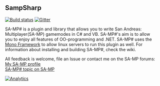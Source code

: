 
SampSharp
-------------
[![Build status]][build status page]
[![Gitter]][gitter page]

SA-MP# is a plugin and library that allows you to write San Andreas: Multiplayer(SA-MP) gamemodes in C# and VB. SA-MP#'s aim is to allow you to enjoy all features of OO-programming and .NET. SA-MP# uses the [Mono Framework] to allow linux servers to run this plugin as well. For information about installing and building SA-MP#, check the wiki.

All feedback is welcome, file an Issue or contact me on the SA-MP forums:<br/>
[My SA-MP profile]<br/>
[SA-MP# topic on SA-MP]

[build status]: https://ci.appveyor.com/api/projects/status/p0jc1f8kbwgaceny/branch/master?svg=true
[build status page]: https://ci.appveyor.com/project/ikkentim/sampsharp/branch/master

[gitter]: https://badges.gitter.im/Join%20Chat.svg
[gitter page]: https://gitter.im/ikkentim/SampSharp?utm_source=badge&utm_medium=badge&utm_campaign=pr-badge&utm_content=badge
[mono framework]: http://www.mono-project.com/
[my sa-mp profile]: http://forum.sa-mp.com/member.php?u=76946
[sa-mp# topic on sa-mp]: http://forum.sa-mp.com/showthread.php?t=511686

[![Analytics](https://ga-beacon.appspot.com/UA-58691640-2/SampSharp/readme)](https://github.com/igrigorik/ga-beacon)
